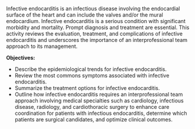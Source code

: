 Infective endocarditis is an infectious disease involving the endocardial surface of the heart and can include the valves and/or the mural endocardium. Infective endocarditis is a serious condition with significant morbidity and mortality. Prompt diagnosis and treatment are essential. This activity reviews the evaluation, treatment, and complications of infective endocarditis and underscores the importance of an interprofessional team approach to its management.

**Objectives:**
- Describe the epidemiological trends for infective endocarditis.
- Review the most commons symptoms associated with infective endocarditis. 
- Summarize the treatment options for infective endocarditis. 
- Outline how infective endocarditis requires an interprofessional team approach involving medical specialties such as cardiology, infectious disease, radiology, and cardiothoracic surgery to enhance care coordination for patients with infectious endocarditis, determine which patients are surgical candidates, and optimize clinical outcomes.
